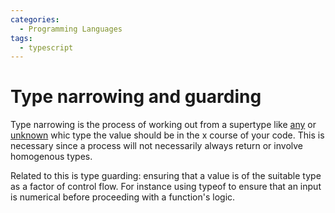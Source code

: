 ```yaml
---
categories:
  - Programming Languages
tags:
  - typescript
---
```


# Type narrowing and guarding

Type narrowing is the process of working out from a supertype like
[any](./Any.md) or [unknown](./Unknown.md) whic type the value should be in the
x course of your code. This is necessary since a process will not necessarily
always return or involve homogenous types.

Related to this is type guarding: ensuring that a value is of the suitable type
as a factor of control flow. For instance using typeof to ensure that an input
is numerical before proceeding with a function's logic.
